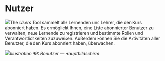 # Nutzer

![](../../.gitbook/assets/graphics73.png)The _Users_ Tool sammelt alle Lernenden und Lehrer, die den Kurs abonniert haben. Es ermöglicht Ihnen, eine Liste abonnierter Benutzer zu verwalten, neue Lernende zu registrieren und bestimmte Rollen und Verantwortlichkeiten zuzuweisen. Außerdem können Sie die Aktivitäten aller Benutzer, die den Kurs abonniert haben, überwachen.

![](../../.gitbook/assets/graphics173.png)_Illustration 99: Benutzer — Hauptbildschirm_

